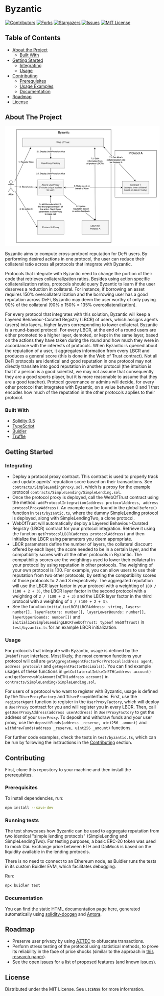 # Byzantic

[![Contributors][contributors-shield]][contributors-url]
[![Forks][forks-shield]][forks-url]
[![Stargazers][stars-shield]][stars-url]
[![Issues][issues-shield]][issues-url]
[![MIT License][license-shield]][license-url]







<!-- TABLE OF CONTENTS -->
## Table of Contents

* [About the Project](#about-the-project)
  * [Built With](#built-with)
* [Getting Started](#getting-started)
  * [Integrating](#integrating)
  * [Usage](#usage)
* [Contributing](#contributing)
  * [Prerequisites](#prerequisites)
  * [Usage Examples](#usage-examples)
  * [Documentation](#documentation)
* [Roadmap](#roadmap)
* [License](#license)



<!-- ABOUT THE PROJECT -->
## About The Project

<img src="images/architecture.png" alt="Architecture Diagram">

Byzantic aims to compute cross-protocol reputation for DeFi users. By performing desired actions in one protocol, the user can reduce
their collateral ratio across all protocols that integrate with Byzantic.

Protocols that integrate with Byzantic need to change the portion of their code that retrieves collateralization ratios. Besides using action specific collateralization ratios, protocols should query Byzantic to learn if the user deserves a reduction in collateral. For instance, if borrowing an asset requires 150% overcollateralization and the borrowing user has a good reputation across DeFi, Byzantic may deem the user worthy of only paying 90% of the collateral (90% x 150% = 135% overcollateralization). 

For every protocol that integrates with this solution, Byzantic will keep a Layered Behaviour-Curated Registry (LBCR) of users, which assigns agents (users) into layers, higher layers corresponding to lower collateral. Byzantic is a round-based protocol. For every LBCR, at the end of a round users are either promoted to a higher layer, demoted, or kept in the same layer, based on the actions they have taken during the round and how much they were in accordance with the interests of protocols. When Byzantic is queried about the reputation of a user, it aggregates information from every LBCR and produces a general score (this is done in the Web of Trust contract). Not all DeFi protocols are identical and good reputation in one protocol may not directly translate into good reputation in another protocol (the intuition is that if a person is a good scientist, we may not assume that consequently they are a good sports player, but it is more reasonable to assume that they are a good teacher). Protocol governance or admins will decide, for every other protocol that integrates with Byzantic, on a value between 0 and 1 that encodes how much of the reputation in the other protocols applies to their protocol.

### Built With
* [Solidity 0.5](https://solidity.readthedocs.io/en/v0.5.0/050-breaking-changes.html)
* [TypeScript](https://www.typescriptlang.org/)
* [Buidler](https://buidler.dev/)
* [Truffle](https://www.trufflesuite.com/truffle)



<!-- GETTING STARTED -->
## Getting Started

### Integrating

* Deploy a protocol proxy contract. This contract is used to properly track and update agents' reputation score based on their transactions. See `contracts/SimpleLendingProxy.sol`, which is a proxy for the example protocol `contracts/SimpleLending/SimpleLending.sol`.
* Once the protocol proxy is deployed, call the WebOfTrust contract using the method: `addProtocolIntegration(address protocolAddress, address protocolProxyAddress)`. An example can be found in the global `before()` function in `test/byzantic.ts`, where the dummy SimpleLending protocol is deployed, along with SimpleLendingTwo, a clone protocol.
* WebOfTrust will automatically deploy a Layered Behaviour-Curated Registry (LBCR) contract for your protocol integration. Retrieve it using the function `getProtocolLBCR(address protocolAddress)` and then initialize the LBCR  using parameters you deem appropriate. 
* LBCR parameters define the number of layers, the collateral discount offered by each layer, the score needed to be in a certain layer, and the compatibility scores with all the other protocols in Byzantic. The compatibility scores are the weightings used to lower their collateral in your protocol by using reputation in other protocols. The weighting of your own protocol is 100. For example, you can allow users to use their reputation from two other protocols, by setting the compatibility scores of those protocols to 2 and 3 respectively. The aggregated reputation will use the LBCR layer factor in your protocol with a weighting of `100 / (100 + 2 + 3)`, the LBCR layer factor in the second protocol with a weighting of `2 / (100 + 2 + 3)` and the LBCR layer factor in the third protocol with a weighting of `3 / (100 + 2 + 3)`. 
* See the function `initializeLBCR(LBCRAddress: string, layers: number[], layerFactors: number[], layerLowerBounds: number[], layerUpperBounds: number[])` and `initializeSimpleLendingLBCR(webOfTrust: typeof WebOfTrust)` in `test/byzantic.ts` for an example LBCR initialization.

### Usage

For protocols that integrate with Byzantic, usage is defined by the `IWebOfTrust` interface. Most likely, the most common functions your protocol will call are `getAggregateAgentFactorForProtocol(address agent, address protocol)` and `getAgentFactorDecimals()`. You can find example usages of these functions in `getCollateralInUseInETH(address account)` and `getBorrowableAmountInETH(address account)` in `contracts/SimpleLending/SimpleLending.sol`.

For users of a protocol who want to register with Byzantic, usage is defined by the `IUserProxyFactory` and `IUserProxy`interfaces. First, use the `registerAgent` function to register in the `UserProxyFactory`, which will deploy a `UserProxy` contract for you and will register you in every LBCR. Then, call `getUserProxyAddress(address userAddress)` in `UserProxyFactory` to get the address of your `UserProxy`. To deposit and withdraw funds and your user proxy, use the `depositFunds(address _reserve, uint256 _amount)` and `withdrawFunds(address _reserve, uint256 _amount)` functions.

For further code examples, check the tests in `test/byzantic.ts`, which can be run by following the instructions in the [Contributing](#Contributing) section.

<!-- Contributing -->
## Contributing

First, clone this repository to your machine and then install the prerequisites.

### Prerequisites

To install dependencies, run:
```sh
npm install --save-dev
```

### Running tests

The test showcases how Byzantic can be used to aggregate reputation from two identical "simple lending protocols" (SimpleLending and SimpleLendingTwo). For testing purposes, a basic ERC-20 token was used to mock Dai. Exchange price between ETH and DaiMock is based on the liquidity available in the lending protocols.

There is no need to connect to an Ethereum node, as Buidler runs the tests in its custom Buidler EVM, which facilitates debugging.

Run:
```sh
npx buidler test
```


### Documentation

You can find the static HTML documentation page [here](https://htmlpreview.github.io/?https://github.com/savudani8/Byzantic/blob/master/docs/website/build/site/contracts/1/index.html), generated automatically using [solidity-docgen](https://github.com/OpenZeppelin/solidity-docgen) and [Antora](https://antora.org/).

<!-- ROADMAP -->
## Roadmap

* Preserve user privacy by using [AZTEC](https://www.aztecprotocol.com/) to obfuscate transactions.
* Perform stress testing of the protocol using statistical methods, to prove its reliability in the face of price shocks (similar to the approach in [this research paper](https://arxiv.org/pdf/2002.08099.pdf)).
* See the [open issues](https://github.com/savudani8/Byzantic/issues) for a list of proposed features (and known issues).


<!-- LICENSE -->
## License

Distributed under the MIT License. See `LICENSE` for more information.



<!-- MARKDOWN LINKS & IMAGES -->
[contributors-shield]: https://img.shields.io/github/contributors/savudani8/Byzantic.svg?style=flat-square
[contributors-url]: https://github.com/savudani8/Byzantic/graphs/contributors
[forks-shield]: https://img.shields.io/github/forks/savudani8/Byzantic.svg?style=flat-square
[forks-url]: https://github.com/savudani8/Byzantic/network/members
[stars-shield]: https://img.shields.io/github/stars/savudani8/Byzantic.svg?style=flat-square
[stars-url]: https://github.com/savudani8/Byzantic/stargazers
[issues-shield]: https://img.shields.io/github/issues/savudani8/Byzantic.svg?style=flat-square
[issues-url]: https://github.com/savudani8/Byzantic/issues
[license-shield]: https://img.shields.io/github/license/savudani8/Byzantic.svg?style=flat-square
[license-url]: https://github.com/savudani8/Byzantic/blob/master/LICENSE.txt
[product-screenshot]: images/architecture.png
